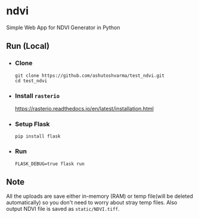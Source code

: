 # ndvi
Simple Web App for NDVI Generator in Python

## Run (Local)

- ### Clone
    ```shell
    git clone https://github.com/ashutoshvarma/test_ndvi.git
    cd test_ndvi
    ```

- ### Install `rasterio`
    https://rasterio.readthedocs.io/en/latest/installation.html

- ### Setup Flask
    `pip install flask`

- ### Run
    `FLASK_DEBUG=true flask run`

## Note
All the uploads are save either in-memory (RAM) or temp file(will be deleted automatically)
so you don't need to worry about stray temp files.
Also output NDVI file is saved as `static/NDVI.tiff`. 
